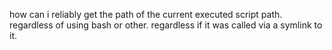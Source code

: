 how can i reliably get the path of the current executed script path.
regardless of using bash or other.
regardless if it was called via a symlink to it.